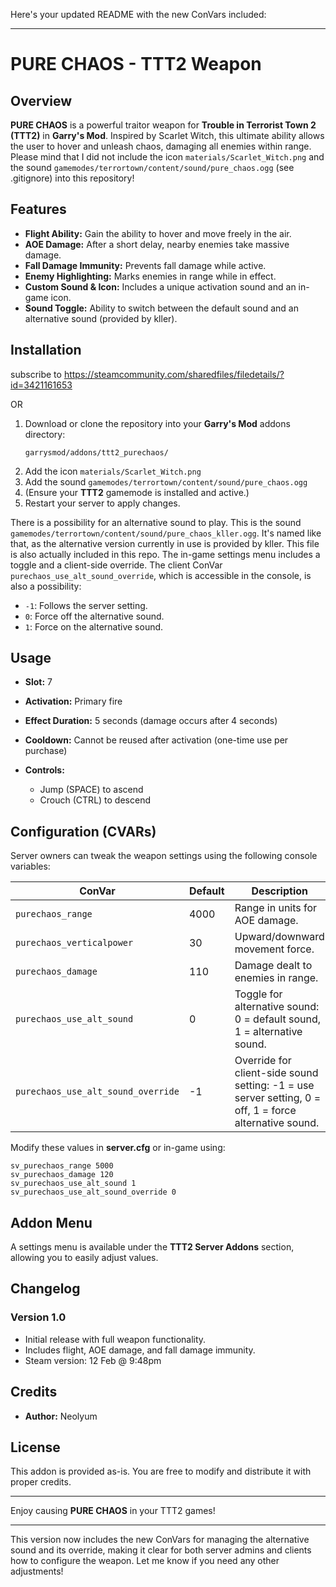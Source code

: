 Here's your updated README with the new ConVars included:

---

# PURE CHAOS - TTT2 Weapon

## Overview

**PURE CHAOS** is a powerful traitor weapon for **Trouble in Terrorist Town 2 (TTT2)** in **Garry's Mod**. Inspired by Scarlet Witch, this ultimate ability allows the user to hover and unleash chaos, damaging all enemies within range.
Please mind that I did not include the icon `materials/Scarlet_Witch.png` and the sound `gamemodes/terrortown/content/sound/pure_chaos.ogg` (see .gitignore) into this repository!

## Features

* **Flight Ability:** Gain the ability to hover and move freely in the air.
* **AOE Damage:** After a short delay, nearby enemies take massive damage.
* **Fall Damage Immunity:** Prevents fall damage while active.
* **Enemy Highlighting:** Marks enemies in range while in effect.
* **Custom Sound & Icon:** Includes a unique activation sound and an in-game icon.
* **Sound Toggle:** Ability to switch between the default sound and an alternative sound (provided by kller).

## Installation
subscribe to https://steamcommunity.com/sharedfiles/filedetails/?id=3421161653

OR 
1. Download or clone the repository into your **Garry's Mod** addons directory:
   ```
   garrysmod/addons/ttt2_purechaos/
   ```
2. Add the icon `materials/Scarlet_Witch.png`
3. Add the sound `gamemodes/terrortown/content/sound/pure_chaos.ogg`
4. (Ensure your **TTT2** gamemode is installed and active.)
5. Restart your server to apply changes.

There is a possibility for an alternative sound to play. This is the sound `gamemodes/terrortown/content/sound/pure_chaos_kller.ogg`. It's named like that, as the alternative version currently in use is provided by kller. This file is also actually included in this repo.
The in-game settings menu includes a toggle and a client-side override. The client ConVar `purechaos_use_alt_sound_override`, which is accessible in the console, is also a possibility:

* `-1`: Follows the server setting.
* `0`: Force off the alternative sound.
* `1`: Force on the alternative sound.

## Usage

* **Slot:** 7
* **Activation:** Primary fire
* **Effect Duration:** 5 seconds (damage occurs after 4 seconds)
* **Cooldown:** Cannot be reused after activation (one-time use per purchase)
* **Controls:**

  * Jump (SPACE) to ascend
  * Crouch (CTRL) to descend

## Configuration (CVARs)

Server owners can tweak the weapon settings using the following console variables:

| ConVar                             | Default | Description                                                                                            |
| ---------------------------------- | ------- | ------------------------------------------------------------------------------------------------------ |
| `purechaos_range`                  | 4000    | Range in units for AOE damage.                                                                         |
| `purechaos_verticalpower`          | 30      | Upward/downward movement force.                                                                        |
| `purechaos_damage`                 | 110     | Damage dealt to enemies in range.                                                                      |
| `purechaos_use_alt_sound`          | 0       | Toggle for alternative sound: 0 = default sound, 1 = alternative sound.                                |
| `purechaos_use_alt_sound_override` | -1      | Override for client-side sound setting: -1 = use server setting, 0 = off, 1 = force alternative sound. |

Modify these values in **server.cfg** or in-game using:

```
sv_purechaos_range 5000
sv_purechaos_damage 120
sv_purechaos_use_alt_sound 1
sv_purechaos_use_alt_sound_override 0
```

## Addon Menu

A settings menu is available under the **TTT2 Server Addons** section, allowing you to easily adjust values.

## Changelog

### Version 1.0

* Initial release with full weapon functionality.
* Includes flight, AOE damage, and fall damage immunity.
* Steam version: 12 Feb @ 9:48pm

## Credits

* **Author:** Neolyum

## License

This addon is provided as-is. You are free to modify and distribute it with proper credits.

---

Enjoy causing **PURE CHAOS** in your TTT2 games!

---

This version now includes the new ConVars for managing the alternative sound and its override, making it clear for both server admins and clients how to configure the weapon. Let me know if you need any other adjustments!

